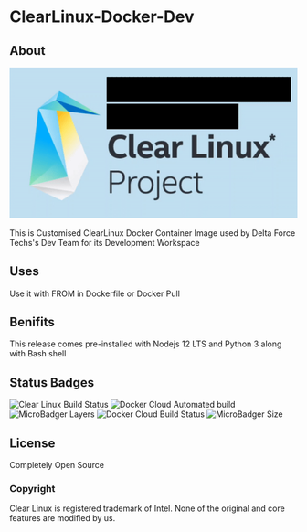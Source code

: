 # ClearLinux-Docker-Dev

## About 

![ClearLinux](https://raw.githubusercontent.com/DFCommunity/img-stack/master/ezgif.com-gif-maker%20(2).gif)

This is Customised ClearLinux Docker Container Image used by Delta Force Techs's Dev Team for its Development Workspace

## Uses

Use it with FROM in Dockerfile or Docker Pull

## Benifits

This release comes pre-installed with Nodejs 12 LTS and Python 3 along with Bash shell

## Status Badges

![Clear Linux Build Status](https://github.com/DFTECHSDEVCENTER/ClearLinux-Docker-Dev/workflows/Clear%20Linux%20Build%20Status/badge.svg)
![Docker Cloud Automated build](https://img.shields.io/docker/cloud/automated/dftechs/clearlinux-dev?logo=docker&style=for-the-badge)
![MicroBadger Layers](https://img.shields.io/microbadger/layers/dftechs/clearlinux-dev?logo=docker&style=for-the-badge)
![Docker Cloud Build Status](https://img.shields.io/docker/cloud/build/dftechs/clearlinux-dev?label=Docker%20Build&logo=docker&style=for-the-badge)
![MicroBadger Size](https://img.shields.io/microbadger/image-size/dftechs/clearlinux-dev?logo=docker&style=for-the-badge)

## License

Completely Open Source

### Copyright

Clear Linux is registered trademark of Intel. None of the original and core features are modified by us.

